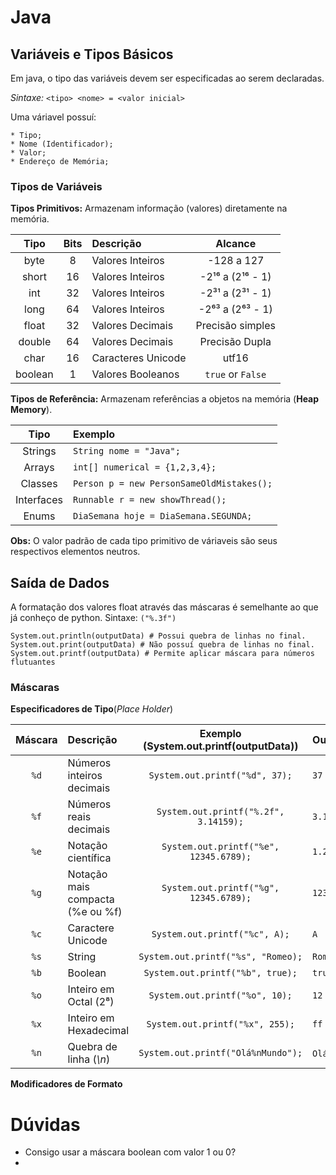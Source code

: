 # Java

## Variáveis e Tipos Básicos

Em java, o tipo das variáveis devem ser especificadas ao serem declaradas.

*Sintaxe:* ```<tipo> <nome> = <valor inicial>```

Uma váriavel possuí:

    * Tipo;
    * Nome (Identificador);
    * Valor;
    * Endereço de Memória;

### Tipos de Variáveis

**Tipos Primitivos:** Armazenam informação (valores) diretamente na memória.

|  Tipo | Bits | Descrição      |     Alcance      |
|:-----:|:----:|:---------------|:----------------:|
| byte  | 8  | Valores Inteiros | -128 a 127       |
| short | 16 | Valores Inteiros | -2¹⁶ a (2¹⁶ - 1) |
| int   | 32 | Valores Inteiros | -2³¹ a (2³¹ - 1) |
| long  | 64 | Valores Inteiros | -2⁶³ a (2⁶³ - 1) |
| float | 32 | Valores Decimais | Precisão simples |
| double| 64 | Valores Decimais | Precisão Dupla   |
| char  | 16 |Caracteres Unicode| utf16 |
|boolean| 1  |Valores Booleanos | ```true``` or ```False```|

**Tipos de Referência:** Armazenam referências a objetos na memória (**Heap Memory**).

|  Tipo      | Exemplo                     |
|:----------:|:----------------------------|
| Strings    | ```String nome = "Java";``` |
| Arrays     | ```int[] numerical = {1,2,3,4};``` |
| Classes    | ```Person p = new PersonSameOldMistakes();``` |
| Interfaces | ```Runnable r = new showThread();``` |
| Enums      | ```DiaSemana hoje = DiaSemana.SEGUNDA;```|

**Obs:** O valor padrão de cada tipo primitivo de váriaveis são seus respectivos elementos neutros.

## Saída de Dados

A formatação dos valores float através das máscaras é semelhante ao que já conheço de python. Sintaxe: ```("%.3f")```


```
System.out.println(outputData) # Possui quebra de linhas no final.
System.out.print(outputData) # Não possuí quebra de linhas no final.
System.out.printf(outputData) # Permite aplicar máscara para números flutuantes

```

### Máscaras

**Especificadores de Tipo**(*Place Holder*)

|  Máscara | Descrição                 | Exemplo (System.out.printf(outputData))   | Output           |
|:--------:|:--------------------------|:-----------------------------------------:|:-----------------|
| ```%d``` | Números inteiros decimais | ```System.out.printf("%d", 37);```        | ```37```         | 
| ```%f``` | Números reais decimais    | ```System.out.printf("%.2f", 3.14159);``` | ```3.14```       | 
| ```%e``` | Notação científica        | ```System.out.printf("%e", 12345.6789);```| ```1.2345678e+04``` | 
| ```%g``` | Notação mais compacta (%e ou %f) |```System.out.printf("%g", 12345.6789);```| ```12345.7``` | 
| ```%c``` | Caractere Unicode         | ```System.out.printf("%c", A);```         | ```A```          | 
| ```%s``` | String                    | ```System.out.printf("%s", "Romeo);```    | ```Romeo```      | 
| ```%b``` | Boolean                   | ```System.out.printf("%b", true);```      | ```true```       | 
| ```%o``` | Inteiro em Octal (2⁸)     | ```System.out.printf("%o", 10);```        | ```12```         | 
| ```%x``` | Inteiro em Hexadecimal    | ```System.out.printf("%x", 255);```       | ```ff```         | 
| ```%n``` | Quebra de linha (*\n*)    | ```System.out.printf("Olá%nMundo");```    | ```Olá``` ```Mundo```| 

**Modificadores de Formato**



# Dúvidas

* Consigo usar a máscara boolean com valor 1 ou 0?
* 












